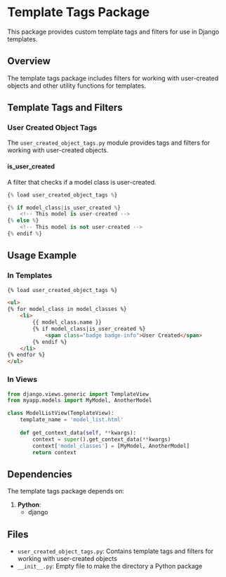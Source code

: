 # Template Tags Package

This package provides custom template tags and filters for use in Django templates.

## Overview

The template tags package includes filters for working with user-created objects and other utility functions for templates.

## Template Tags and Filters

### User Created Object Tags

The `user_created_object_tags.py` module provides tags and filters for working with user-created objects.

#### is_user_created

A filter that checks if a model class is user-created.

```python
{% load user_created_object_tags %}

{% if model_class|is_user_created %}
    <!-- This model is user-created -->
{% else %}
    <!-- This model is not user-created -->
{% endif %}
```

## Usage Example

### In Templates

```html
{% load user_created_object_tags %}

<ul>
{% for model_class in model_classes %}
    <li>
        {{ model_class.name }}
        {% if model_class|is_user_created %}
            <span class="badge badge-info">User Created</span>
        {% endif %}
    </li>
{% endfor %}
</ul>
```

### In Views

```python
from django.views.generic import TemplateView
from myapp.models import MyModel, AnotherModel

class ModelListView(TemplateView):
    template_name = 'model_list.html'
    
    def get_context_data(self, **kwargs):
        context = super().get_context_data(**kwargs)
        context['model_classes'] = [MyModel, AnotherModel]
        return context
```

## Dependencies

The template tags package depends on:

1. **Python**:
   - django

## Files

- `user_created_object_tags.py`: Contains template tags and filters for working with user-created objects
- `__init__.py`: Empty file to make the directory a Python package